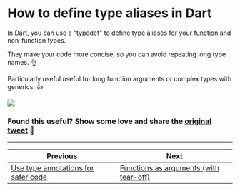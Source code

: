 # How to define type aliases in Dart

In Dart, you can use a "typedef" to define type aliases for your function and non-function types.

They make your code more concise, so you can avoid repeating long type names. 👌

Particularly useful useful for long function arguments or complex types with generics. 👍

![](074.0.png)


### Found this useful? Show some love and share the [original tweet](https://twitter.com/biz84/status/1579426576978087936) 🙏

---

| Previous | Next |
| -------- | ---- |
| [Use type annotations for safer code](../0072-use-type-annotations-for-safer-code/index.md) | [Functions as arguments (with tear-off)](../0074-pass-functions-as-arguments/index.md) |
